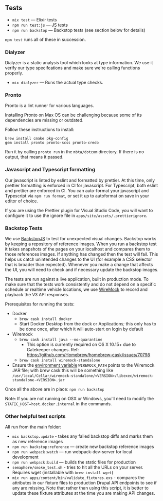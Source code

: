 ## Tests

* `mix test` — Elixir tests
* `npm run test:js` — JS tests
* `npm run backstop` — Backstop tests (see section below for details)

`npm test` runs all of these in succession.

### Dialyzer

Dialyzer is a static analysis tool which looks at type information. We use it
verify our type specifcations and make sure we're calling functions properly.

* `mix dialyzer` — Runs the actual type checks.

### Pronto

Pronto is a lint runner for various languages.

Installing Pronto on Max OS can be challenging because some of its dependencies are missing or outdated.

Follow these instructions to install:

```
brew install cmake pkg-config
gem install pronto pronto-scss pronto-credo
```

Run it by calling `pronto run` in the `mbta/dotcom` directory. If there is no output, that means it passed.

### Javascript and Typescript formatting

Our javascript is linted by eslint and formatted by prettier. At this time, only prettier formatting is enforced in CI for javascript. For Typescript, both eslint and prettier are enforced in CI. You can auto-format your javascript and Typescript via `npm run format`, or set it up to autoformat on save in your editor of choice.

If you are using the Prettier plugin for Visual Studio Code, you will want to configure it to use the ignore file  in `apps/site/assets/.prettierignore`.

### Backstop Tests

We use [BackstopJS](https://github.com/garris/BackstopJS) to test for
unexpected visual changes. Backstop works by keeping a repository of
reference images. When you run a backstop test it takes snapshots of the
pages on your localhost and compares them to those references images.
If anything has changed then the test will fail. This helps us catch unintended
changes to the UI (for example a CSS selector that is broader than
expected). Whenever you make a change that affects the UI, you will need to check
and if necessary update the backstop images.

The tests are run against a live application, built in production mode. To make sure that the tests
work consistently and do not depend on a specific schedule or realtime vehicle locations, we use
[WireMock](http://wiremock.org/) to record and playback the V3 API responses.

Prerequisites for running the tests:

* Docker
  * `brew cask install docker`
  * Start Docker Desktop from the dock or Applications; this only has to be done
    once, after which it will auto-start on login by default
* Wiremock
  * `brew cask install java --no-quarantine`
    * This option is currently required on OS X 10.15+ due to Gatekeeper
      changes. Ref: https://github.com/Homebrew/homebrew-cask/issues/70798
  * `brew cask install wiremock-standalone`
* Ensure the [environment variable](ENVIRONMENT.md) `WIREMOCK_PATH` points to
  the Wiremock JAR file; with brew cask this will be something like
  `/usr/local/Cellar/wiremock-standalone/<VERSION>/libexec/wiremock-standalone-<VERSION>.jar`

Once all the above are in place: `npm run backstop`

Note: If you are not running on OSX or Windows, you'll need to modify the
`STATIC_HOST=host.docker.internal` in the commands.

### Other helpful test scripts

All run from the main folder:

* `mix backstop.update` - takes any failed backstop diffs and marks them as new reference images
* `npm run backstop:reference` — create new backstop reference images
* `npm run webpack:watch` — run webpack-dev-server for local development
* `npm run webpack:build` — builds the static files for production
* `semaphore/smoke_test.sh` - tries to hit all the URLs on your server.
  Requires wget (installable with `brew install wget`)
* `mix run apps/content/bin/validate_fixtures.exs` - compares the attributes in our fixture files to production Drupal API endpoints to see if any are missing. Note that rather than using this script, it is better to update these fixture attributes at the time you are making API changes.

